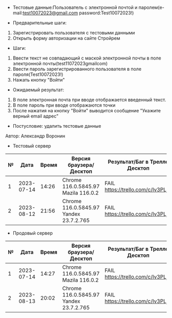 * Тестовые данные:Пользователь с электронной почтой и паролем(e-mail:test10072023@gmail.com password:Test10072023!)

* Предварительные шаги:
1. Зарегистрировать пользователя с тестовыми данными
2. Открыть форму авторизации на сайте Стройрем

* Шаги:
1. Ввести текст не совпадающий с маской электронной почты в поле электронной почты(test11072023gmailcom)
2. Ввести пароль зарегистрированного пользователя в поле пароля(Test10072023!)
3. Нажать кнопку "Войти"


* Ожидаемый результат:
1. В поле электронная почта при вводе отображается введенный текст.
2. В поле пароль при вводе отображаются точки
3. После нажатия на кнопку "Войти" выводится сообщение "Укажите верный email адрес"

* Постусловие: удалить тестовые данные

Автор: Александр Воронин

* Тестовый сервер 


|  №  | Дата       | Время |           Версия браузера/Десктоп          |        Результат/Баг в Трелло Десктоп    |             Версия браузера и ОС Тач      |           Результат/Баг в Трелло Тач          |  Дата Релиза  |  Имя   |
| --- | ---------- | ----- |-------------------------------------| ---------------------------------- | ---------------------------------- | ---------------------------------- | ------| ------  |
| 1   | 2023-07-14 | 14:26 |Chrome 116.0.5845.97 Mazila 116.0.2  | FAIL https://trello.com/c/Iv3PLjIk | Chrome 116.0.5845.97               | FAIL https://trello.com/c/Iv3PLjIk | 04.07 | Александр Воронин  |
| 2   | 2023-08-12 | 21:56 |Chrome 116.0.5845.97 Yandex 23.7.2.765| FAIL https://trello.com/c/Iv3PLjIk | Chrome 116.0.5845.97               | FAIL https://trello.com/c/Iv3PLjIk | 13.08 | Сабина  |


* Продовый сервер


|  №  | Дата       | Время |           Версия браузера/Десктоп          |        Результат/Баг в Трелло Десктоп    |             Версия браузера и ОС Тач      |           Результат/Баг в Трелло Тач          |  Дата Релиза  |  Имя   |
| --- | ---------- | ----- |-------------------------------------| ---------------------------------- | ---------------------------------- | ---------------------------------- | ------| ------  |
| 1   | 2023-07-14 | 14:27 |Chrome 116.0.5845.97 Mazila 116.0.2  | FAIL https://trello.com/c/Iv3PLjIk | Chrome 116.0.5845.97               | FAIL https://trello.com/c/Iv3PLjIk | 04.07 | Александр Воронин  |
| 2   | 2023-08-13 | 20:02 |Chrome 116.0.5845.97 Yandex 23.7.2.765| FAIL https://trello.com/c/Iv3PLjIk | Chrome 116.0.5845.97               | FAIL https://trello.com/c/Iv3PLjIk  | 13.08 | Сабина  |


